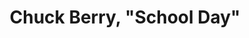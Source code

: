---
layout: item
title: Chuck Berry, &quot;School Day&quot;
manifest_name: chuck-berry-school-day-
---